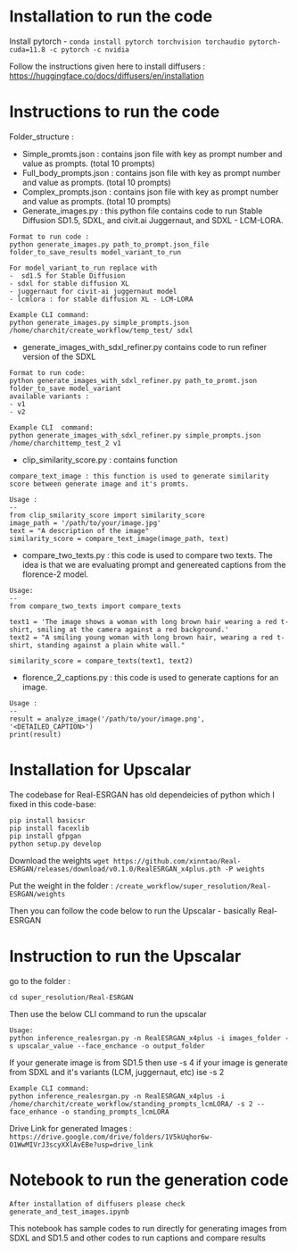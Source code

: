
# Installation to run the code

Install pytorch - `conda install pytorch torchvision torchaudio pytorch-cuda=11.8 -c pytorch -c nvidia`

Follow the instructions given here to install diffusers :
https://huggingface.co/docs/diffusers/en/installation

# Instructions to run the code

Folder_structure : 

- Simple_promts.json : contains json file with key as prompt number and value as prompts. (total 10 prompts)
- Full_body_prompts.json : contains json file with key as prompt number and value as prompts. (total 10 prompts)
- Complex_prompts.json : contains json file with key as prompt number and value as prompts. (total 10 prompts)
- Generate_images.py : this python file contains code to run Stable Diffusion SD1.5, SDXL, and civit.ai Juggernaut, and SDXL - LCM-LORA.

```
Format to run code : 
python generate_images.py path_to_prompt.json_file folder_to_save_results model_variant_to_run

For model_variant_to_run replace with 
-  sd1.5 for Stable Diffusion
- sdxl for stable diffusion XL
- juggernaut for civit-ai juggernaut model
- lcmlora : for stable diffusion XL - LCM-LORA

Example CLI command: 
python generate_images.py simple_prompts.json /home/charchit/create_workflow/temp_test/ sdxl

```

- generate_images_with_sdxl_refiner.py contains code to run refiner version of the SDXL
```
Format to run code:
python generate_images_with_sdxl_refiner.py path_to_promt.json folder_to_save model_variant
available variants :
- v1 
- v2

Example CLI  command:
python generate_images_with_sdxl_refiner.py simple_prompts.json /home/charchittemp_test_2 v1
```

- clip_similarity_score.py : contains function

```
compare_text_image : this function is used to generate similarity score between generate image and it's promts.

Usage :
--
from clip_smilarity_score import similarity_score
image_path = '/path/to/your/image.jpg'
text = "A description of the image"
similarity_score = compare_text_image(image_path, text)

```

- compare_two_texts.py : this code is used to compare two texts. The idea is that we are evaluating prompt and genereated captions from the florence-2 model.

```
Usage:
--
from compare_two_texts import compare_texts

text1 = 'The image shows a woman with long brown hair wearing a red t-shirt, smiling at the camera against a red background.'
text2 = "A smiling young woman with long brown hair, wearing a red t-shirt, standing against a plain white wall."

similarity_score = compare_texts(text1, text2)
```

- florence_2_captions.py : this code is used to generate captions for an image. 

```
Usage : 
--
result = analyze_image('/path/to/your/image.png', '<DETAILED_CAPTION>')
print(result)
```

# Installation for Upscalar

The codebase for Real-ESRGAN has old dependeicies of python which I fixed in this code-base: 

```
pip install basicsr
pip install facexlib
pip install gfpgan
python setup.py develop
```

Download the weights 
`wget https://github.com/xinntao/Real-ESRGAN/releases/download/v0.1.0/RealESRGAN_x4plus.pth -P weights`

Put the weight in the folder : `/create_workflow/super_resolution/Real-ESRGAN/weights`

Then you can follow the code below to run the Upscalar - basically Real-ESRGAN


# Instruction to run the Upscalar
go to the folder :

`cd super_resolution/Real-ESRGAN`

Then use the below CLI command to run the upscalar

```
Usage:
python inference_realesrgan.py -n RealESRGAN_x4plus -i images_folder -s upscalar_value --face_enchance -o output_folder
```
If your generate image is from SD1.5 then use -s 4 if your image is generate from SDXL and it's variants (LCM, juggernaut, etc) ise -s 2

```
Example CLI command: 
python inference_realesrgan.py -n RealESRGAN_x4plus -i /home/charchit/create_workflow/standing_prompts_lcmLORA/ -s 2 --face_enhance -o standing_prompts_lcmLORA

```

Drive Link for generated Images : `https://drive.google.com/drive/folders/1V5kUqhor6w-O1WwMIVrJ3scyXXlAvEBe?usp=drive_link`

# Notebook to run the generation code

```
After installation of diffusers please check generate_and_test_images.ipynb
```
This notebook has sample codes to run directly for generating images from SDXL and SD1.5 and other codes to run captions and compare results
